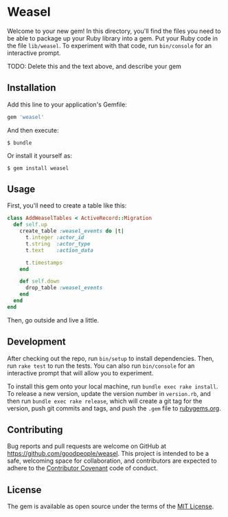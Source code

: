 # Weasel

Welcome to your new gem! In this directory, you'll find the files you need to be able to package up your Ruby library into a gem. Put your Ruby code in the file `lib/weasel`. To experiment with that code, run `bin/console` for an interactive prompt.

TODO: Delete this and the text above, and describe your gem

## Installation

Add this line to your application's Gemfile:

```ruby
gem 'weasel'
```

And then execute:

    $ bundle

Or install it yourself as:

    $ gem install weasel

## Usage

First, you'll need to create a table like this:

```ruby
class AddWeaselTables < ActiveRecord::Migration
  def self.up
    create_table :weasel_events do |t|
      t.integer :actor_id
      t.string  :actor_type
      t.text    :action_data

      t.timestamps
    end

    def self.down
      drop_table :weasel_events
    end
  end
end
```

Then, go outside and live a little.

## Development

After checking out the repo, run `bin/setup` to install dependencies. Then, run `rake test` to run the tests. You can also run `bin/console` for an interactive prompt that will allow you to experiment.

To install this gem onto your local machine, run `bundle exec rake install`. To release a new version, update the version number in `version.rb`, and then run `bundle exec rake release`, which will create a git tag for the version, push git commits and tags, and push the `.gem` file to [rubygems.org](https://rubygems.org).

## Contributing

Bug reports and pull requests are welcome on GitHub at https://github.com/goodpeople/weasel. This project is intended to be a safe, welcoming space for collaboration, and contributors are expected to adhere to the [Contributor Covenant](contributor-covenant.org) code of conduct.


## License

The gem is available as open source under the terms of the [MIT License](http://opensource.org/licenses/MIT).
